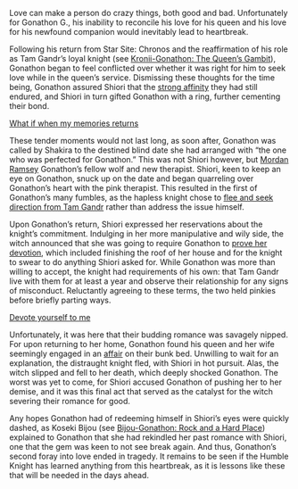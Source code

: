 <!-- title: The Witch’s Trials -->

Love can make a person do crazy things, both good and bad. Unfortunately for Gonathon G., his inability to reconcile his love for his queen and his love for his newfound companion would inevitably lead to heartbreak.

Following his return from Star Site: Chronos and the reaffirmation of his role as Tam Gandr’s loyal knight (see [Kronii-Gonathon: The Queen’s Gambit](#edge:kronii-gigi)), Gonathon began to feel conflicted over whether it was right for him to seek love while in the queen’s service. Dismissing these thoughts for the time being, Gonathon assured Shiori that the [strong affinity](https://youtu.be/BSPi8sTHdAY?t=2h50m6s) they had still endured, and Shiori in turn gifted Gonathon with a ring, further cementing their bond.

[What if when my memories returns](#embed:https://youtu.be/BSPi8sTHdAY?t=2h52m33s)

These tender moments would not last long, as soon after, Gonathon was called by Shakira to the destined blind date she had arranged with “the one who was perfected for Gonathon.” This was not Shiori however, but [Mordan Ramsey](https://youtu.be/BSPi8sTHdAY?t=3h11m48s) Gonathon’s fellow wolf and new therapist. Shiori, keen to keep an eye on Gonathon, snuck up on the date and began quarreling over Gonathon’s heart with the pink therapist. This resulted in the first of Gonathon’s many fumbles, as the hapless knight chose to [flee and seek direction from Tam Gandr](https://youtu.be/BSPi8sTHdAY?t=3h18m18s) rather than address the issue himself.

Upon Gonathon’s return, Shiori expressed her reservations about the knight’s commitment. Indulging in her more manipulative and wily side, the witch announced that she was going to require Gonathon to [prove her devotion](https://youtu.be/BSPi8sTHdAY?t=3h39m36s), which included finishing the roof of her house and for the knight to swear to do anything Shiori asked for. While Gonathon was more than willing to accept, the knight had requirements of his own: that Tam Gandr live with them for at least a year and observe their relationship for any signs of misconduct. Reluctantly agreeing to these terms, the two held pinkies before briefly parting ways.

[Devote yourself to me](#embed:https://youtu.be/BSPi8sTHdAY?t=3h51m2s)

Unfortunately, it was here that their budding romance was savagely nipped. For upon returning to her home, Gonathon found his queen and her wife seemingly engaged in an [affair](https://youtu.be/BSPi8sTHdAY?t=4h31m02s) on their bunk bed. Unwilling to wait for an explanation, the distraught knight fled, with Shiori in hot pursuit. Alas, the witch slipped and fell to her death, which deeply shocked Gonathon. The worst was yet to come, for Shiori accused Gonathon of pushing her to her demise, and it was this final act that served as the catalyst for the witch severing their romance for good.

Any hopes Gonathon had of redeeming himself in Shiori’s eyes were quickly dashed, as Koseki Bijou (see [Bijou-Gonathon: Rock and a Hard Place](#edge:gigi-bijou)) explained to Gonathon that she had rekindled her past romance with Shiori, one that the gem was keen to not see break again. And thus, Gonathon’s second foray into love ended in tragedy. It remains to be seen if the Humble Knight has learned anything from this heartbreak, as it is lessons like these that will be needed in the days ahead.
